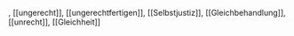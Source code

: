 , [[ungerecht]], [[ungerechtfertigen]], [[Selbstjustiz]], [[Gleichbehandlung]], [[unrecht]], [[Gleichheit]]